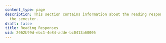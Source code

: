 ```yaml
---
content_type: page
description: This section contains information about the reading responses due during
  the semester.
draft: false
title: Reading Responses
uid: 2062b99d-ebc1-4e84-adde-bc0413a60006
---
```

